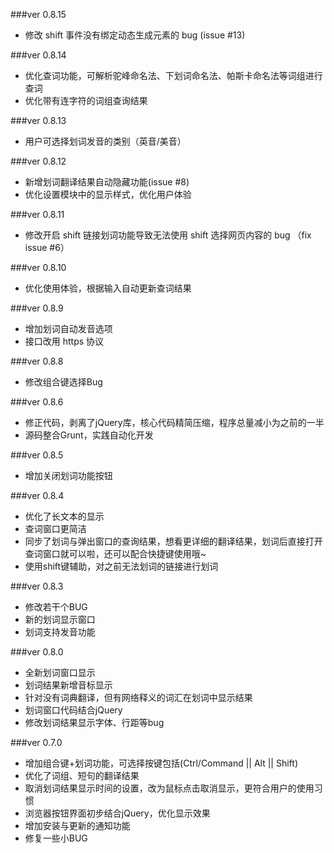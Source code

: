 ###ver 0.8.15
+ 修改 shift 事件没有绑定动态生成元素的 bug (issue #13)

###ver 0.8.14
+ 优化查词功能，可解析驼峰命名法、下划词命名法、帕斯卡命名法等词组进行查词
+ 优化带有连字符的词组查询结果

###ver 0.8.13
+ 用户可选择划词发音的类别（英音/美音）

###ver 0.8.12
+ 新增划词翻译结果自动隐藏功能(issue #8)
+ 优化设置模块中的显示样式，优化用户体验

###ver 0.8.11
+ 修改开启 shift 链接划词功能导致无法使用 shift 选择网页内容的 bug （fix issue #6）

###ver 0.8.10
+ 优化使用体验，根据输入自动更新查词结果

###ver 0.8.9
+ 增加划词自动发音选项
+ 接口改用 https 协议

###ver 0.8.8
+ 修改组合键选择Bug

###ver 0.8.6
+ 修正代码，剥离了jQuery库，核心代码精简压缩，程序总量减小为之前的一半
+ 源码整合Grunt，实践自动化开发

###ver 0.8.5
+ 增加关闭划词功能按钮

###ver 0.8.4
+ 优化了长文本的显示
+ 查词窗口更简洁
+ 同步了划词与弹出窗口的查询结果，想看更详细的翻译结果，划词后直接打开查词窗口就可以啦，还可以配合快捷键使用哦~
+ 使用shift键辅助，对之前无法划词的链接进行划词

###ver 0.8.3
+ 修改若干个BUG
+ 新的划词显示窗口
+ 划词支持发音功能

###ver 0.8.0
+ 全新划词窗口显示
+ 划词结果新增音标显示
+ 针对没有词典翻译，但有网络释义的词汇在划词中显示结果
+ 划词窗口代码结合jQuery
+ 修改划词结果显示字体、行距等bug

###ver 0.7.0
+ 增加组合键+划词功能，可选择按键包括(Ctrl/Command || Alt || Shift)
+ 优化了词组、短句的翻译结果
+ 取消划词结果显示时间的设置，改为鼠标点击取消显示，更符合用户的使用习惯
+ 浏览器按钮界面初步结合jQuery，优化显示效果
+ 增加安装与更新的通知功能
+ 修复一些小BUG
